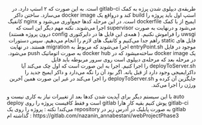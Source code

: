 <p dir="rtl">
طریقه‌ی دیپلوی شدن پرژه به کمک gitlab-ci است. به این صورت که ۲ استپ دارد.
در استپ اول باید پروژه را build کند و درواقع یک docker image می‌سازد. ساختن داکر ایمیج از با کمک dockerfile است.
در این مرحله کدها جمع‌آوری می‌شود و nginx کانفیگ می‌شود و درنهایت به صورت supervisor اجرا می‌شوند. نکته مهم دیگر این است که uwsgi را فراموش نکنیم. ( همه‌ی این فایل ها در دایرکتوری config درون پروژه هستند)
فایل های static راهم جدا می‌کنیم و کانفیگ های لازم را انجام می‌دهیم. سپس دستورات موجود در فایل entryPoint.sh اجرا می‌شوند که مربوط به migration هستند.
 در نهایت یک docker image ساخته‌میشود که در docker hub به صورت اتوماتیک push می‌شود.
 در مرحله بعد که مرحله‌ی دیپلوی است روی سرور مربوطه باید فایل deployToServer.sh را اجرا کنیم.
اجرا به این صورت است که اول چک می‌کند آیا داکرایمیجی وجود دارد از قبل یانه. اگر بود آن را نگه می‌دارد و داکر ایمیج جدید را جایگزین آن کرده و deployToServer.sh را اجرا می‌کند در غیر این صورت همین آخرین ورژن را اجرا می‌کند.
</p>
<p dir"rtl">
با این سیستم دیگر برای آپدیت شدن کدها بعد از تغییرات نیاز به کاری نیست و auto deploy است و فقط کافیست پروژه را روی gitlab پوش کنیم بقیه کار هارا gitlab-ci می‌کند!
نکته :‌ پروژه را روی یک repository به صورت پابلیک در آدرس زیر در gitlab گذاشته ام :
https://gitlab.com/nazanin_annabestani/webProjectPhase3
</p>